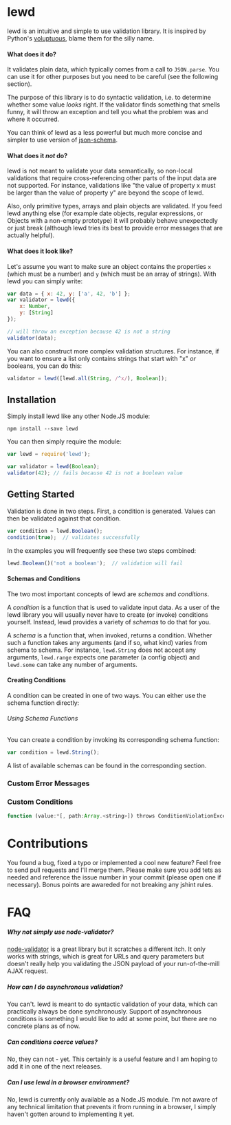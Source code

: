 # lewd

lewd is an intuitive and simple to use validation library. It is inspired by Python's [voluptuous](https://github.com/alecthomas/voluptuous), blame them for the silly name.

#### What does it do?
It validates plain data, which typically comes from a call to `JSON.parse`. You can use it for other purposes but you need to be careful (see the following section).

The purpose of this library is to do syntactic validation, i.e. to determine whether some value *looks* right. If the validator finds something that smells funny, it will throw an exception and tell you what the problem was and where it occurred.

You can think of lewd as a less powerful but much more concise and simpler to use version of [json-schema](http://json-schema.org/).

#### What does it *not* do?
lewd is not meant to validate your data semantically, so non-local validations that require cross-referencing other parts of the input data are not supported. For instance, validations like "the value of property x must be larger than the value of property y" are beyond the scope of lewd.

Also, only primitive types, arrays and plain objects are validated. If you feed lewd anything else (for example date objects, regular expressions, or Objects with a non-empty prototype) it will probably behave unexpectedly or just break (although lewd tries its best to provide error messages that are actually helpful).


#### What does it look like?

Let's assume you want to make sure an object contains the properties `x` (which must be a number) and `y` (which must be an array of strings). With lewd you can simply write:
```javascript
var data = { x: 42, y: ['a', 42, 'b'] };
var validator = lewd({
    x: Number,
    y: [String]
});

// will throw an exception because 42 is not a string
validator(data);
```

You can also construct more complex validation structures. For instance, if you want to ensure a list only contains strings that start with "x" *or* booleans, you can do this:

```javascript
validator = lewd([lewd.all(String, /^x/), Boolean]);
```

## Installation
Simply install lewd like any other Node.JS module:

    npm install --save lewd
    
You can then simply require the module:

```javascript
var lewd = require('lewd');

var validator = lewd(Boolean);
validator(42); // fails because 42 is not a boolean value
```

## Getting Started
Validation is done in two steps. First, a condition is generated. Values can then be validated against that condition.

```javascript
var condition = lewd.Boolean();
condition(true);  // validates successfully
```

In the examples you will frequently see these two steps combined:
```javascript
lewd.Boolean()('not a boolean');  // validation will fail
```

#### Schemas and Conditions

The two most important concepts of lewd are _schemas_ and _conditions_.

A *condition* is a function that is used to validate input data. As a user of the lewd library you will usually never have to create (or invoke) conditions yourself. Instead, lewd provides a variety of *schemas* to do that for you.

A *schema* is a function that, when invoked, returns a condition. Whether such a function takes any arguments (and if so, what kind) varies from schema to schema.
For instance, `lewd.String` does not accept any arguments, `lewd.range` expects one parameter (a config object) and `lewd.some` can take any number of arguments.

#### Creating Conditions
A condition can be created in one of two ways. You can either use the schema function directly:

###### Using Schema Functions
You can create a condition by invoking its corresponding schema function:
```javascript
var condition = lewd.String();
```
A list of available schemas can be found in the corresponding section.


### Custom Error Messages
    
### Custom Conditions
```javascript
function (value:*[, path:Array.<string>]) throws ConditionViolationException
```

# Contributions
You found a bug, fixed a typo or implemented a cool new feature? Feel free to send pull requests and I'll merge them. Please make sure you add tets as needed and reference the issue number in your commit (please open one if necessary). Bonus points are awareded for not breaking any jshint rules.


# FAQ

##### Why not simply use node-validator?
[node-validator](https://github.com/chriso/validator.js) is a great library but it scratches a different itch. It only works with strings, which is great for URLs and query parameters but doesn't really help you validating the JSON payload of your run-of-the-mill AJAX request.

##### How can I do asynchronous validation?
You can't. lewd is meant to do syntactic validation of your data, which can practically always be done synchronously. Support of asynchronous conditions is something I would like to add at some point, but there are no concrete plans as of now.

##### Can conditions coerce values?
No, they can not - yet. This certainly is a useful feature and I am hoping to add it in one of the next releases. 

##### Can I use lewd in a browser environment?
No, lewd is currently only available as a Node.JS module. I'm not aware of any technical limitation that prevents it from running in a browser, I simply haven't gotten around to implementing it yet.
